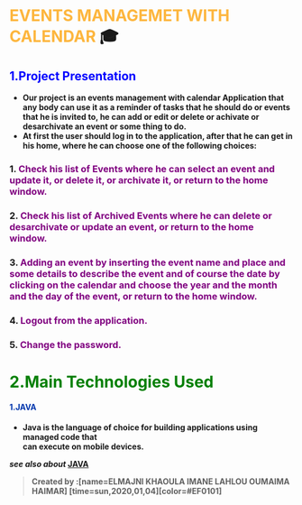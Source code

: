# <strong style="color:#fda50f; opacity: 0.80">EVENTS MANAGEMET WITH CALENDAR</strong> :mortar_board:
## <span style="color:blue "> 1.Project Presentation</span>
* <strong style="color:dark">Our project is an events management with calendar Application that any body can use it as a reminder of tasks that he should do or events that he is invited to, he can add or edit or delete or achivate or desarchivate an event or some thing to do.
* <strong style="color:dark">At first the user should log in to the application, after that he can get in his home, where he can choose one of the following choices:
### 1. <span style="color:purple">Check his list of Events where he can select an event and update it, or delete it, or archivate it, or return to the home window.</span>
### 2. <span style="color:purple">Check his list of Archived Events where he can delete or desarchivate or update an event, or return to the home window.</span>
### 3. <span style="color:purple">Adding an event by inserting the event name and place and some details to describe the event and of course the date by clicking on the calendar and choose the year and the month and the day of the event, or return to the home window.</span>
### 4. <span style="color:purple">Logout from the application.</span>
### 5. <span style="color:purple">Change the password.</span>
# <span style="color:green">2.Main Technologies Used</span>
 #### <span style="color:#0036ad"> 1.JAVA</span>
 * <strong style="color:dark">Java	is	the	language	of	choice	for	building	applications	using	managed	code	that	
can	execute	on mobile	devices.

*see also about* [JAVA](https://www.java.com/fr/)


> Created by :[name=ELMAJNI KHAOULA IMANE LAHLOU OUMAIMA HAIMAR]
[time=sun,2020,01,04][color=#EF0101]